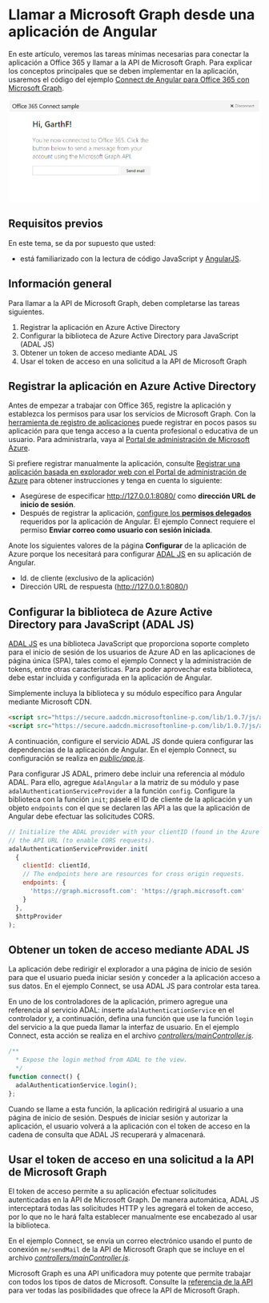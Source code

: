 # Llamar a Microsoft Graph desde una aplicación de Angular 

En este artículo, veremos las tareas mínimas necesarias para conectar la aplicación a Office 365 y llamar a la API de Microsoft Graph. Para explicar los conceptos principales que se deben implementar en la aplicación, usaremos el código del ejemplo [Connect de Angular para Office 365 con Microsoft Graph](https://github.com/microsoftgraph/angular-connect-rest-sample).

![Captura de pantalla de ejemplo Connect de Angular de Office 365](./images/web-screenshot.png)

## Requisitos previos  

En este tema, se da por supuesto que usted:

* está familiarizado con la lectura de código JavaScript y [AngularJS](https://angularjs.org/).

## Información general

Para llamar a la API de Microsoft Graph, deben completarse las tareas siguientes.

1. Registrar la aplicación en Azure Active Directory
2. Configurar la biblioteca de Azure Active Directory para JavaScript (ADAL JS)
3. Obtener un token de acceso mediante ADAL JS
4. Usar el token de acceso en una solicitud a la API de Microsoft Graph

<!--<a name="register"></a>-->
## Registrar la aplicación en Azure Active Directory

Antes de empezar a trabajar con Office 365, registre la aplicación y establezca los permisos para usar los servicios de Microsoft Graph. Con la [herramienta de registro de aplicaciones](https://dev.office.com/app-registration) puede registrar en pocos pasos su aplicación para que tenga acceso a la cuenta profesional o educativa de un usuario. Para administrarla, vaya al [Portal de administración de Microsoft Azure](https://manage.windowsazure.com).

Si prefiere registrar manualmente la aplicación, consulte [Registrar una aplicación basada en explorador web con el Portal de administración de Azure](https://msdn.microsoft.com/en-us/office/office365/HowTo/add-common-consent-manually#bk_RegisterWebApp) para obtener instrucciones y tenga en cuenta lo siguiente:

* Asegúrese de especificar http://127.0.0.1:8080/ como **dirección URL de inicio de sesión**.
* Después de registrar la aplicación, [configure los **permisos delegados**](https://github.com/microsoftgraph/angular-connect-rest-sample/wiki/Grant-permissions-to-the-Connect-application-in-Azure) requeridos por la aplicación de Angular. El ejemplo Connect requiere el permiso **Enviar correo como usuario con sesión iniciada**.

Anote los siguientes valores de la página **Configurar** de la aplicación de Azure porque los necesitará para configurar [ADAL JS](https://github.com/AzureAD/azure-activedirectory-library-for-js) en su aplicación de Angular.

* Id. de cliente (exclusivo de la aplicación)
* Dirección URL de respuesta (http://127.0.0.1:8080/)

<!--<a name="adal"></a>-->
## Configurar la biblioteca de Azure Active Directory para JavaScript (ADAL JS)

[ADAL JS](https://github.com/AzureAD/azure-activedirectory-library-for-js) es una biblioteca JavaScript que proporciona soporte completo para el inicio de sesión de los usuarios de Azure AD en las aplicaciones de página única (SPA), tales como el ejemplo Connect y la administración de tokens, entre otras características. Para poder aprovechar esta biblioteca, debe estar incluida y configurada en la aplicación de Angular.

Simplemente incluya la biblioteca y su módulo específico para Angular mediante Microsoft CDN.

```html
<script src="https://secure.aadcdn.microsoftonline-p.com/lib/1.0.7/js/adal.min.js"></script>
<script src="https://secure.aadcdn.microsoftonline-p.com/lib/1.0.7/js/adal-angular.min.js"></script>
```

A continuación, configure el servicio ADAL JS donde quiera configurar las dependencias de la aplicación de Angular. En el ejemplo Connect, su configuración se realiza en [*public/app.js*](https://github.com/microsoftgraph/angular-connect-rest-sample/blob/master/public/scripts/app.js). 

Para configurar JS ADAL, primero debe incluir una referencia al módulo ADAL. Para ello, agregue ```AdalAngular``` a la matriz de su módulo y pase ```adalAuthenticationServiceProvider``` a la función ```config```. Configure la biblioteca con la función ```init```; pásele el ID de cliente de la aplicación y un objeto ```endpoints``` con el que se declaren las API a las que la aplicación de Angular debe efectuar las solicitudes CORS.

```javascript
// Initialize the ADAL provider with your clientID (found in the Azure Management Portal) and 
// the API URL (to enable CORS requests).
adalAuthenticationServiceProvider.init(
  {
    clientId: clientId,
    // The endpoints here are resources for cross origin requests.
    endpoints: {
      'https://graph.microsoft.com': 'https://graph.microsoft.com'
    }
  },
  $httpProvider
);
```

<!--<a name="accessToken"></a>-->
## Obtener un token de acceso mediante ADAL JS

La aplicación debe redirigir el explorador a una página de inicio de sesión para que el usuario pueda iniciar sesión y conceder a la aplicación acceso a sus datos. En el ejemplo Connect, se usa ADAL JS para controlar esta tarea. 

En uno de los controladores de la aplicación, primero agregue una referencia al servicio ADAL: inserte ```adalAuthenticationService``` en el controlador y, a continuación, defina una función que use la función ```login``` del servicio a la que pueda llamar la interfaz de usuario. En el ejemplo Connect, esta acción se realiza en el archivo [*controllers/mainController.js*](https://github.com/microsoftgraph/angular-connect-rest-sample/blob/master/public/controllers/mainController.js). 

```javascript
/**
  * Expose the login method from ADAL to the view.
  */
function connect() {
  adalAuthenticationService.login();
};
```

Cuando se llame a esta función, la aplicación redirigirá al usuario a una página de inicio de sesión. Después de iniciar sesión y autorizar la aplicación, el usuario volverá a la aplicación con el token de acceso en la cadena de consulta que ADAL JS recuperará y almacenará. 

<!--<a name="request"></a>-->
## Usar el token de acceso en una solicitud a la API de Microsoft Graph

El token de acceso permite a su aplicación efectuar solicitudes autenticadas en la API de Microsoft Graph. De manera automática, ADAL JS interceptará todas las solicitudes HTTP y les agregará el token de acceso, por lo que no le hará falta establecer manualmente ese encabezado al usar la biblioteca. 

En el ejemplo Connect, se envía un correo electrónico usando el punto de conexión ```me/sendMail``` de la API de Microsoft Graph que se incluye en el archivo [*controllers/mainController.js*](https://github.com/microsoftgraph/angular-connect-rest-sample/blob/master/public/controllers/mainController.js). 

Microsoft Graph es una API unificadora muy potente que permite trabajar con todos los tipos de datos de Microsoft. Consulte la [referencia de la API](http://graph.microsoft.io/docs/api-reference/v1.0) para ver todas las posibilidades que ofrece la API de Microsoft Graph.

